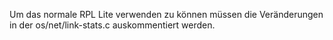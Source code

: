 Um das normale RPL Lite verwenden zu können müssen die Veränderungen in der os/net/link-stats.c auskommentiert werden.